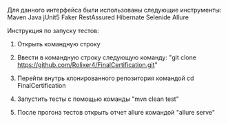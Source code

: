 Для данного интерфейса были использованы следующие инструменты:
Maven
Java
jUnit5
Faker
RestAssured
Hibernate
Selenide
Allure

Инструкция по запуску тестов:

1. Открыть командную строку

2. Ввести в командную строку следующую команду: "git clone https://github.com/Rolixer4/FinalCertification.git"

3. Перейти внутрь клонированного репозитория командой cd FinalCertification

4. Запустить тесты с помощью команды "mvn clean test"

5. После прогона тестов открыть отчет allure командой "allure serve"